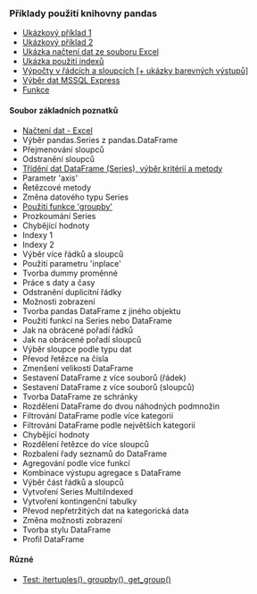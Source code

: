 ### Příklady použití knihovny pandas<br>
- <a href = 'https://nbviewer.jupyter.org/github/mh-Root/python_pandas_jupyter/blob/master/pandas_tutorial_1.ipynb'>Ukázkový příklad 1</a><br>
- <a href = 'https://nbviewer.jupyter.org/github/mh-Root/python_pandas_jupyter/blob/master/pandas_tutorial_2.ipynb'>Ukázkový příklad 2</a><br>
- <a href = 'https://nbviewer.jupyter.org/github/mh-Root/python_pandas_jupyter/blob/master/excel_tutorial.ipynb'>Ukázka načtení dat ze souboru Excel</a><br>
- <a href = 'https://nbviewer.jupyter.org/github/mh-Root/python_pandas_jupyter/blob/master/indexy_1.ipynb'>Ukázka použití indexů</a><br>
- <a href = 'https://nbviewer.jupyter.org/github/mh-Root/python_pandas_jupyter/blob/master/calculated_columns.ipynb'>Výpočty v řádcích a sloupcích [+ ukázky barevných výstupů]</a><br>
- <a href = 'https://nbviewer.jupyter.org/github/mh-Root/python_pandas_jupyter/blob/master/mssql_data_selection.ipynb'>Výběr dat MSSQL Express</a><br>
- <a href = 'https://nbviewer.jupyter.org/github/mh-Root/python_pandas_jupyter/blob/master/dataframe_functions.ipynb'>Funkce</a><br>
#### Soubor základních poznatků<br>
- <a href = 'https://nbviewer.jupyter.org/github/mh-Root/python_pandas_jupyter/blob/master/02_read_tabular_data.ipynb'>Načtení dat - Excel</a><br>
- Výběr pandas.Series z pandas.DataFrame<br>
- Přejmenování sloupců<br>
- Odstranění sloupců<br>
- <a href = 'https://nbviewer.jupyter.org/github/mh-Root/python_pandas_jupyter/blob/master/sorting_data_1.ipynb'>Třídění dat DataFrame (Series), výběr kritérií a metody</a><br>
- Parametr 'axis'<br>
- Řetězcové metody<br>
- Změna datového typu Series<br>
- <a href = 'https://nbviewer.jupyter.org/github/mh-Root/python_pandas_jupyter/blob/master/pandas_groupby.ipynb'>Použití funkce 'groupby'</a><br>
- Prozkoumání Series<br>
- Chybějící hodnoty<br>
- Indexy 1<br>
- Indexy 2<br>
- Výběr více řádků a sloupců<br>
- Použití parametru 'inplace'<br>
- Tvorba dummy proměnné<br>
- Práce s daty a časy<br>
- Odstranění duplicitní řádky<br>
- Možnosti zobrazení<br>
- Tvorba pandas DataFrame z jiného objektu<br>
- Použití funkcí na Series nebo DataFrame<br>
- Jak na obrácené pořadí řádků<br>
- Jak na obrácené pořadí sloupců<br>
- Výběr sloupce podle typu dat<br>
- Převod řetězce na čísla<br>
- Zmenšení velikosti DataFrame<br>
- Sestavení DataFrame z více souborů (řádek)<br>
- Sestavení DataFrame z více souborů (sloupců)<br>
- Tvorba DataFrame ze schránky<br>
- Rozdělení DataFrame do dvou náhodných podmnožin<br>
- Filtrování DataFrame podle více kategorií<br>
- Filtrování DataFrame podle největších kategorií<br>
- Chybějící hodnoty<br>
- Rozdělení řetězce do více sloupců<br>
- Rozbalení řady seznamů do DataFrame<br>
- Agregování podle více funkcí<br>
- Kombinace výstupu agregace s DataFrame<br>
- Výběr část řádků a sloupců<br>
- Vytvoření Series MultiIndexed<br>
- Vytvoření kontingenční tabulky<br>
- Převod nepřetržitých dat na kategorická data<br>
- Změna možnosti zobrazení<br>
- Tvorba stylu DataFrame<br>
- Profil DataFrame<br>
#### Různé
- <a href="https://nbviewer.jupyter.org/github/mh-Root/python_pandas_jupyter/blob/master/test_for_itertuples_groupby.ipynb">Test: itertuples(), groupby(), get_group()</a>
